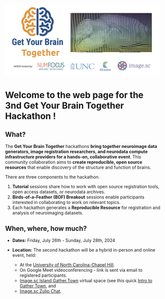 <img alt="Get Your Brain Together HCK03" src="logos/banner.png">

# Welcome to the web page for the 3nd Get Your Brain Together Hackathon !

## What?

The **Get Your Brain Together** hackathons **bring together neuroimage data
generators, image registration researchers, and neurodata compute
infrastructure providers for a hands-on, collaborative event**. This community
collaboration aims to **create reproducible, open source resources** that enable
discovery of the structure and function of brains.

There are three components to the hackathon.

1. **Tutorial** sessions share how to work with open source registration tools, open access datasets, or neurodata
archives.
2. **Birds-of-a-Feather (BOF) Breakout** sessions enable participants
interested in collaborating to work on relevant topics.
3. Each hackathon generates a **Reproducible Resource** for registration and
   analysis of neuroimaging datasets.

## When, where, how much?

- **Dates:** Friday, July 26th - Sunday, July 28th, 2024

- **Location:** The second hackathon will be a hybrid in-person and online event, held:
  * At the [University of North Carolina-Chapel
    Hill](https://www.unc.edu/visitors/).
  * On Google Meet videoconferencing - link is sent via email to registered participants.
  * [Image.sc Island Gather.Town](https://j.mp/imagesc-island) virtual space (see this quick [Intro to Gather Town](https://docs.google.com/document/d/1QeDJXPKSdcRAINPeCNnWcNmVlCfjrc5abrHnEG39ABA/edit?usp=sharing), and
  * [Image.sc Zulip Chat](https://imagesc.zulipchat.com/).
